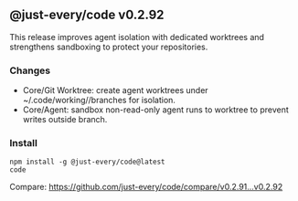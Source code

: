 ## @just-every/code v0.2.92

This release improves agent isolation with dedicated worktrees and strengthens sandboxing to protect your repositories.

### Changes

- Core/Git Worktree: create agent worktrees under ~/.code/working/<repo>/branches for isolation.
- Core/Agent: sandbox non-read-only agent runs to worktree to prevent writes outside branch.

### Install

```
npm install -g @just-every/code@latest
code
```

Compare: https://github.com/just-every/code/compare/v0.2.91...v0.2.92

